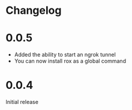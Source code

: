 # Changelog

# 0.0.5

- Added the ability to start an ngrok tunnel
- You can now install rox as a global command

# 0.0.4

Initial release
